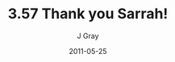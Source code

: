 ---
title: '3.57 Thank you Sarrah!'
alt: 'Mysteries of the Arcana'
date: '2011-05-25'
author: 'J Gray'
artist: 'Sarrah'
chapter: '3 Two by Two'
filler: false
---